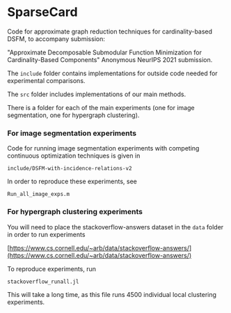 # SparseCard

Code for approximate graph reduction techniques for cardinality-based DSFM, to accompany submission:

"Approximate Decomposable Submodular Function Minimization for Cardinality-Based Components"
Anonymous NeurIPS 2021 submission.

The `include` folder contains implementations for outside code needed for experimental comparisons.

The `src` folder includes implementations of our main methods.

There is a folder for each of the main experiments (one for image segmentation, one for hypergraph clustering).

### For image segmentation experiments

Code for running image segmentation experiments with competing continuous optimization techniques is given in 

`include/DSFM-with-incidence-relations-v2`

In order to reproduce these experiments, see 

`Run_all_image_exps.m`

### For hypergraph clustering experiments

You will need to place the stackoverflow-answers dataset in the `data` folder in order to run experiments

[https://www.cs.cornell.edu/~arb/data/stackoverflow-answers/](https://www.cs.cornell.edu/~arb/data/stackoverflow-answers/)

To reproduce experiments, run

`stackoverflow_runall.jl`

This will take a long time, as this file runs 4500 individual local clustering experiments.